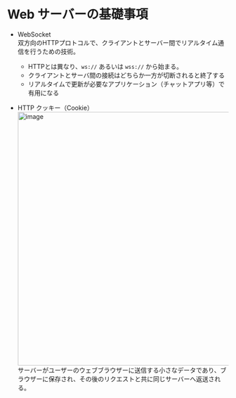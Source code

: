 # Web サーバーの基礎事項 

- WebSocket<br>
    双方向のHTTPプロトコルで、クライアントとサーバー間でリアルタイム通信を行うための技術。<br>
    
    - HTTPとは異なり、`ws://` あるいは `wss://` から始まる。<br>
    - クライアントとサーバ間の接続はどちらか一方が切断されると終了する<br>
    - リアルタイムで更新が必要なアプリケーション（チャットアプリ等）で有用になる

- HTTP クッキー（Cookie）<br>
    <img width="577" alt="image" src="https://github.com/Yagami360/ai-product-dev-tips/assets/25688193/54f3d0b5-12d0-4c31-b09b-67912ebe3173"><br>
    サーバーがユーザーのウェブブラウザーに送信する小さなデータであり、ブラウザーに保存され、その後のリクエストと共に同じサーバーへ返送される。

